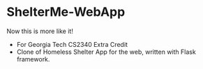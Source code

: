 # ShelterMe-WebApp

Now this is more like it!

- For Georgia Tech CS2340 Extra Credit
- Clone of Homeless Shelter App for the web, written with Flask framework.
